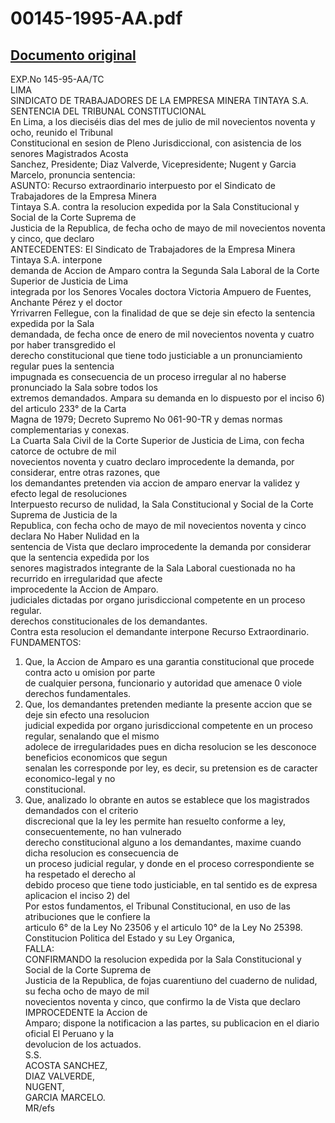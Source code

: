 
00145-1995-AA.pdf
=================
  
[Documento original](https://tc.gob.pe/jurisprudencia/1998/00145-1995-AA.pdf)  
---  
EXP.No 145-95-AA/TC  
LIMA  
SINDICATO DE TRABAJADORES DE LA EMPRESA MINERA TINTAYA S.A.  
SENTENCIA DEL TRIBUNAL CONSTITUCIONAL  
En Lima, a los dieciséis dias del mes de julio de mil novecientos noventa y ocho, reunido el Tribunal  
Constitucional en sesion de Pleno Jurisdiccional, con asistencia de los senores Magistrados Acosta  
Sanchez, Presidente; Diaz Valverde, Vicepresidente; Nugent y Garcia Marcelo, pronuncia sentencia:  
ASUNTO: Recurso extraordinario interpuesto por el Sindicato de Trabajadores de la Empresa Minera  
Tintaya S.A. contra la resolucion expedida por la Sala Constitucional y Social de la Corte Suprema de  
Justicia de la Republica, de fecha ocho de mayo de mil novecientos noventa y cinco, que declaro  
ANTECEDENTES: El Sindicato de Trabajadores de la Empresa Minera Tintaya S.A. interpone  
demanda de Accion de Amparo contra la Segunda Sala Laboral de la Corte Superior de Justicia de Lima  
integrada por los Senores Vocales doctora Victoria Ampuero de Fuentes, Anchante Pérez y el doctor  
Yrrivarren Fellegue, con la finalidad de que se deje sin efecto la sentencia expedida por la Sala  
demandada, de fecha once de enero de mil novecientos noventa y cuatro por haber transgredido el  
derecho constitucional que tiene todo justiciable a un pronunciamiento regular pues la sentencia  
impugnada es consecuencia de un proceso irregular al no haberse pronunciado la Sala sobre todos los  
extremos demandados. Ampara su demanda en lo dispuesto por el inciso 6) del articulo 233° de la Carta  
Magna de 1979; Decreto Supremo No 061-90-TR y demas normas complementarias y conexas.  
La Cuarta Sala Civil de la Corte Superior de Justicia de Lima, con fecha catorce de octubre de mil  
novecientos noventa y cuatro declaro improcedente la demanda, por considerar, entre otras razones, que  
los demandantes pretenden via accion de amparo enervar la validez y efecto legal de resoluciones  
Interpuesto recurso de nulidad, la Sala Constitucional y Social de la Corte Suprema de Justicia de la  
Republica, con fecha ocho de mayo de mil novecientos noventa y cinco declara No Haber Nulidad en la  
sentencia de Vista que declaro improcedente la demanda por considerar que la sentencia expedida por los  
senores magistrados integrante de la Sala Laboral cuestionada no ha recurrido en irregularidad que afecte  
improcedente la Accion de Amparo.  
judiciales dictadas por organo jurisdiccional competente en un proceso regular.  
derechos constitucionales de los demandantes.  
Contra esta resolucion el demandante interpone Recurso Extraordinario.  
FUNDAMENTOS:  
1. Que, la Accion de Amparo es una garantia constitucional que procede contra acto u omision por parte  
de cualquier persona, funcionario y autoridad que amenace 0 viole derechos fundamentales.  
2. Que, los demandantes pretenden mediante la presente accion que se deje sin efecto una resolucion  
judicial expedida por organo jurisdiccional competente en un proceso regular, senalando que el mismo  
adolece de irregularidades pues en dicha resolucion se les desconoce beneficios economicos que segun  
senalan les corresponde por ley, es decir, su pretension es de caracter economico-legal y no  
constitucional.  
3. Que, analizado lo obrante en autos se establece que los magistrados demandados con el criterio  
discrecional que la ley les permite han resuelto conforme a ley, consecuentemente, no han vulnerado  
derecho constitucional alguno a los demandantes, maxime cuando dicha resolucion es consecuencia de  
un proceso judicial regular, y donde en el proceso correspondiente se ha respetado el derecho al  
debido proceso que tiene todo justiciable, en tal sentido es de expresa aplicacion el inciso 2) del  
Por estos fundamentos, el Tribunal Constitucional, en uso de las atribuciones que le confiere la  
articulo 6° de la Ley No 23506 y el articulo 10° de la Ley No 25398.  
Constitucion Politica del Estado y su Ley Organica,  
FALLA:  
CONFIRMANDO la resolucion expedida por la Sala Constitucional y Social de la Corte Suprema de  
Justicia de la Republica, de fojas cuarentiuno del cuaderno de nulidad, su fecha ocho de mayo de mil  
novecientos noventa y cinco, que confirmo la de Vista que declaro IMPROCEDENTE la Accion de  
Amparo; dispone la notificacion a las partes, su publicacion en el diario oficial El Peruano y la  
devolucion de los actuados.  
S.S.  
ACOSTA SANCHEZ,  
DIAZ VALVERDE,  
NUGENT,  
GARCIA MARCELO.  
MR/efs